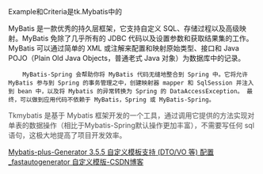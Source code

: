 Example和Criteria是tk.Mybatis中的

MyBatis 是一款优秀的持久层框架，它支持自定义 SQL、存储过程以及高级映射。MyBatis 免除了几乎所有的 JDBC 代码以及设置参数和获取结果集的工作。MyBatis 可以通过简单的 XML 或注解来配置和映射原始类型、接口和 Java POJO（Plain Old Java Objects，普通老式 Java 对象）为数据库中的记录。

        MyBatis-Spring 会帮助你将 MyBatis 代码无缝地整合到 Spring 中。它将允许 MyBatis 参与到 Spring 的事务管理之中，创建映射器 mapper 和 SqlSession 并注入到 bean 中，以及将 Mybatis 的异常转换为 Spring 的 DataAccessException。 最终，可以做到应用代码不依赖于 MyBatis，Spring 或 MyBatis-Spring。

<font style="color:rgb(77, 77, 77);">Tkmybatis 是基于 Mybatis 框架开发的一个工具，通过调用它提供的方法实现对单表的数据操作（相比于Mybatis-Spring默认操作更加丰富），不需要写任何 sql 语句，这极大地提高了项目开发效率。</font>

<font style="color:rgb(77, 77, 77);"></font>

<font style="color:rgb(77, 77, 77);"></font>

[Mybatis-plus-Generator 3.5.5 自定义模板支持 (DTO/VO 等) 配置_fastautogenerator 自定义模版-CSDN博客](https://blog.csdn.net/Nicolas12/article/details/142286470)

